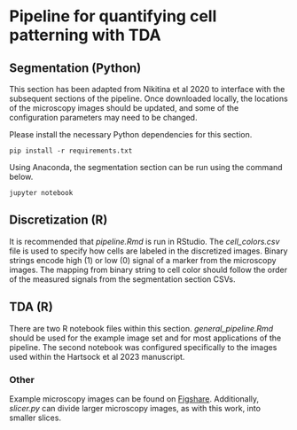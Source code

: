 # Pipeline for quantifying cell patterning with TDA

## Segmentation (Python)
This section has been adapted from Nikitina et al 2020 to interface with
the subsequent sections of the pipeline. Once downloaded locally, the
locations of the microscopy images should be updated, and some of the
configuration parameters may need to be changed.

Please install the necessary Python dependencies for this section.

```
pip install -r requirements.txt
```

Using Anaconda, the segmentation section can be run using the command below.

```
jupyter notebook
```

## Discretization (R)
It is recommended that *pipeline.Rmd* is run in RStudio. The *cell_colors.csv*
file is used to specify how cells are labeled in the discretized images. Binary
strings encode high (1) or low (0) signal of a marker from the microscopy images.
The mapping from binary string to cell color should follow the order of the
measured signals from the segmentation section CSVs.

## TDA (R)
There are two R notebook files within this section. *general_pipeline.Rmd* should
be used for the example image set and for most applications of the pipeline. The
second notebook was configured specifically to the images used within the Hartsock
et al 2023 manuscript.

### Other
Example microscopy images can be found on [Figshare](https://figshare.com/projects/TDA_Microscopy_Data/148855). 
Additionally, *slicer.py* can divide larger microscopy images, as with
this work, into smaller slices.

